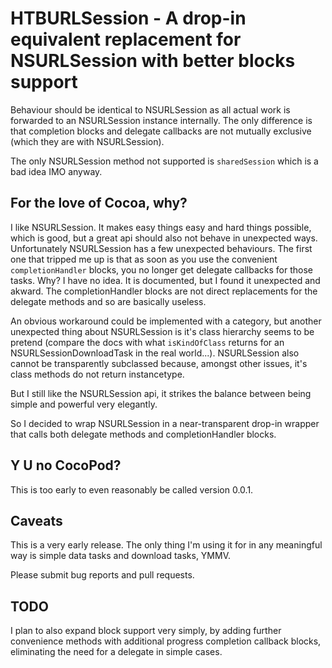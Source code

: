 # HTBURLSession - A drop-in equivalent replacement for NSURLSession with better blocks support

Behaviour should be identical to NSURLSession as all actual work is forwarded to an NSURLSession
instance internally. The only difference is that completion blocks and delegate callbacks are not
mutually exclusive (which they are with NSURLSession).

The only NSURLSession method not supported is `sharedSession` which is a bad idea IMO anyway.

## For the love of Cocoa, why?

I like NSURLSession. It makes easy things easy and hard things possible, which is good, but a great
api should also not behave in unexpected ways. Unfortunately NSURLSession has a few unexpected
behaviours. The first one that tripped me up is that as soon as you use the convenient `completionHandler`
blocks, you no longer get delegate callbacks for those tasks. Why? I have no idea. It is documented,
but I found it unexpected and akward. The completionHandler blocks are not direct replacements for
the delegate methods and so are basically useless.

An obvious workaround could be implemented with a category, but
another unexpected thing about NSURLSession is it's class hierarchy seems to be pretend (compare
the docs with what `isKindOfClass` returns for an NSURLSessionDownloadTask in the real world...).
NSURLSession also cannot be transparently subclassed because, amongst other issues, it's class methods
do not return instancetype.

But I still like the NSURLSession api, it strikes the balance between being simple and powerful very
elegantly.

So I decided to wrap NSURLSession in a near-transparent drop-in wrapper that calls both delegate
methods and completionHandler blocks.

## Y U no CocoPod?

This is too early to even reasonably be called version 0.0.1.

## Caveats

This is a very early release. The only thing I'm using it for in any meaningful way is simple
data tasks and download tasks, YMMV.

Please submit bug reports and pull requests.

## TODO

I plan to also expand block support very simply, by adding further convenience methods with
additional progress completion callback blocks, eliminating the need for a delegate in simple
cases.
